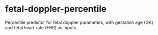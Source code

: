# fetal-doppler-percentile
Percentile predictor for fetal doppler parameters, with gestation age (GA) and fetal heart rate (FHR) as inputs
